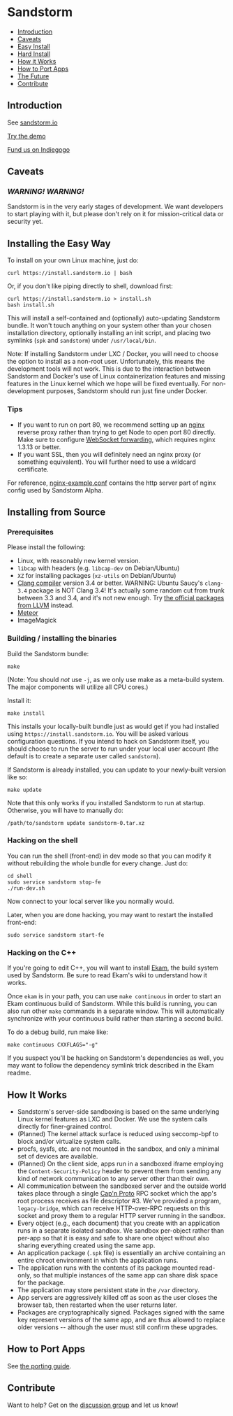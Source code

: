 # Sandstorm

* [Introduction](#introduction)
* [Caveats](#caveats)
* [Easy Install](#installing-the-easy-way)
* [Hard Install](#installing-from-source)
* [How it Works](#how-it-works)
* [How to Port Apps](#how-to-port-apps)
* [The Future](#the-future)
* [Contribute](#contribute)

## Introduction

See [sandstorm.io](https://sandstorm.io)

[Try the demo](https://demo.sandstorm.io)

[Fund us on Indiegogo](http://igg.me/at/sandstorm)

## Caveats

### *WARNING! WARNING!*

Sandstorm is in the very early stages of development. We want developers to start playing with it, but please don't rely on it for mission-critical data or security yet.

## Installing the Easy Way

To install on your own Linux machine, just do:

    curl https://install.sandstorm.io | bash

Or, if you don't like piping directly to shell, download first:

    curl https://install.sandstorm.io > install.sh
    bash install.sh

This will install a self-contained and (optionally) auto-updating Sandstorm bundle. It won't touch
anything on your system other than your chosen installation directory, optionally installing an
init script, and placing two symlinks (`spk` and `sandstorm`) under `/usr/local/bin`.

Note: If installing Sandstorm under LXC / Docker, you will need to choose the option to
install as a non-root user. Unfortunately, this means the development tools will not
work. This is due to the interaction between Sandstorm and Docker's use of Linux
containerization features and missing features in the Linux kernel which we
hope will be fixed eventually. For non-development purposes, Sandstorm should run just fine
under Docker.

### Tips

* If you want to run on port 80, we recommend setting up an [nginx](http://nginx.org/) reverse
  proxy rather than trying to get Node to open port 80 directly.  Make sure to configure
  [WebSocket forwarding](http://nginx.org/en/docs/http/websocket.html), which requires nginx
  1.3.13 or better.
* If you want SSL, then you will definitely need an nginx proxy (or something equivalent). You will
  further need to use a wildcard certificate.

For reference, [nginx-example.conf](nginx-example.conf) contains the http server part of nginx
config used by Sandstorm Alpha.

## Installing from Source

### Prerequisites

Please install the following:

* Linux, with reasonably new kernel version.
* `libcap` with headers (e.g. `libcap-dev` on Debian/Ubuntu)
* `XZ` for installing packages (`xz-utils` on Debian/Ubuntu)
* [Clang compiler](http://clang.llvm.org/) version 3.4 or better. WARNING: Ubuntu Saucy's
  `clang-3.4` package is NOT Clang 3.4! It's actually some random cut from trunk between 3.3 and
  3.4, and it's not new enough.  Try <a href="http://llvm.org/apt/">the official packages from
  LLVM</a> instead.
* [Meteor](http://meteor.com)
* ImageMagick

### Building / installing the binaries

Build the Sandstorm bundle:

    make

(Note: You should *not* use `-j`, as we only use make as a meta-build system. The major components will utilize all CPU cores.)

Install it:

    make install

This installs your locally-built bundle just as would get if you had installed using
`https://install.sandstorm.io`. You will be asked various configuration questions. If you intend
to hack on Sandstorm itself, you should choose to run the server to run under your local user
account (the default is to create a separate user called `sandstorm`).

If Sandstorm is already installed, you can update to your newly-built version like so:

    make update

Note that this only works if you installed Sandstorm to run at startup. Otherwise, you will
have to manually do:

    /path/to/sandstorm update sandstorm-0.tar.xz

### Hacking on the shell

You can run the shell (front-end) in dev mode so that you can modify it without rebuilding the
whole bundle for every change. Just do:

    cd shell
    sudo service sandstorm stop-fe
    ./run-dev.sh

Now connect to your local server like you normally would.

Later, when you are done hacking, you may want to restart the installed front-end:

    sudo service sandstorm start-fe

### Hacking on the C++

If you're going to edit C++, you will want to install [Ekam](https://github.com/sandstorm-io/ekam), the build system used by Sandstorm. Be sure to read Ekam's wiki to understand how it works.

Once `ekam` is in your path, you can use `make continuous` in order to start an Ekam continuous build of Sandstorm. While this build is running, you can also run other `make` commands in a separate window. This will automatically synchronize with your continuous build rather than starting a second build.

To do a debug build, run make like:

    make continuous CXXFLAGS="-g"

If you suspect you'll be hacking on Sandstorm's dependencies as well, you may want to follow the dependency symlink trick described in the Ekam readme.

## How It Works

* Sandstorm's server-side sandboxing is based on the same underlying Linux kernel features as LXC and Docker.  We use the system calls directly for finer-grained control.
* (Planned) The kernel attack surface is reduced using seccomp-bpf to block and/or virtualize system calls.
* procfs, sysfs, etc. are not mounted in the sandbox, and only a minimal set of devices are available.
* (Planned) On the client side, apps run in a sandboxed iframe employing the `Content-Security-Policy` header to prevent them from sending any kind of network communication to any server other than their own.
* All communication between the sandboxed server and the outside world takes place through a single [Cap'n Proto](http://capnproto.org) RPC socket which the app's root process receives as file descriptor #3.  We've provided a program, `legacy-bridge`, which can receive HTTP-over-RPC requests on this socket and proxy them to a regular HTTP server running in the sandbox.
* Every object (e.g., each document) that you create with an application runs in a separate isolated sandbox.  We sandbox per-object rather than per-app so that it is easy and safe to share one object without also sharing everything created using the same app.
* An application package (`.spk` file) is essentially an archive containing an entire chroot environment in which the application runs.
* The application runs with the contents of its package mounted read-only, so that multiple instances of the same app can share disk space for the package.
* The application may store persistent state in the `/var` directory.
* App servers are aggressively killed off as soon as the user closes the browser tab, then restarted when the user returns later.
* Packages are cryptographically signed.  Packages signed with the same key represent versions of the same app, and are thus allowed to replace older versions -- although the user must still confirm these upgrades.

## How to Port Apps

See [the porting guide](https://github.com/sandstorm-io/sandstorm/wiki/Porting-Guide).

## Contribute

Want to help?  Get on the [discussion group](https://groups.google.com/group/sandstorm-dev) and let us know!

